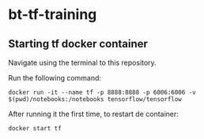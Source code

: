 # bt-tf-training
## Starting tf docker container 
Navigate using the terminal to this repository.

Run the following command:
```
docker run -it --name tf -p 8888:8888 -p 6006:6006 -v $(pwd)/notebooks:/notebooks tensorflow/tensorflow
```

After running it the first time, to restart de container:

```
docker start tf
```